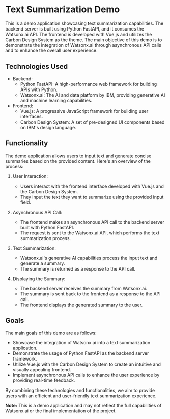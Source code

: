 # Text Summarization Demo

This is a demo application showcasing text summarization capabilities. The backend server is built using Python FastAPI, and it consumes the Watsonx.ai API. The frontend is developed with Vue.js and utilizes the Carbon Design System as the theme. The main objective of this demo is to demonstrate the integration of Watsonx.ai through asynchronous API calls and to enhance the overall user experience.

## Technologies Used

- Backend:
  - Python FastAPI: A high-performance web framework for building APIs with Python.
  - Watsonx.ai: The AI and data platform by IBM, providing generative AI and machine learning capabilities.
- Frontend:
  - Vue.js: A progressive JavaScript framework for building user interfaces.
  - Carbon Design System: A set of pre-designed UI components based on IBM's design language.

## Functionality

The demo application allows users to input text and generate concise summaries based on the provided content. Here's an overview of the process:

1. User Interaction:
   - Users interact with the frontend interface developed with Vue.js and the Carbon Design System.
   - They input the text they want to summarize using the provided input field.

2. Asynchronous API Call:
   - The frontend makes an asynchronous API call to the backend server built with Python FastAPI.
   - The request is sent to the Watsonx.ai API, which performs the text summarization process.

3. Text Summarization:
   - Watsonx.ai's generative AI capabilities process the input text and generate a summary.
   - The summary is returned as a response to the API call.

4. Displaying the Summary:
   - The backend server receives the summary from Watsonx.ai.
   - The summary is sent back to the frontend as a response to the API call.
   - The frontend displays the generated summary to the user.

## Goals

The main goals of this demo are as follows:

- Showcase the integration of Watsonx.ai into a text summarization application.
- Demonstrate the usage of Python FastAPI as the backend server framework.
- Utilize Vue.js with the Carbon Design System to create an intuitive and visually appealing frontend.
- Implement asynchronous API calls to enhance the user experience by providing real-time feedback.

By combining these technologies and functionalities, we aim to provide users with an efficient and user-friendly text summarization experience.

**Note:** This is a demo application and may not reflect the full capabilities of Watsonx.ai or the final implementation of the project.